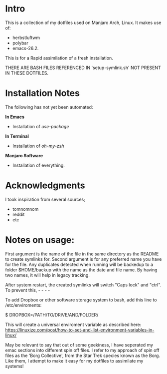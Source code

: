 Intro
=====

This is a collection of my dotfiles used on Manjaro Arch, Linux.  It
 makes use of:
 
- herbstluftwm
- polybar
- emacs-26.2.

This is for a Rapid assimilation of a fresh installation.

THERE ARE BASH FILES REFERENCED IN 'setup-symlink.sh' NOT PRESENT IN
THESE DOTFILES.


Installation Notes
==================

The following has not yet been automated:

**In Emacs**
- Installation of *use-package*
  
**In Terminal**
- Installation of *oh-my-zsh*

**Manjaro Software**
- Installation of everything.



Acknowledgments
===============

I took inspiration from several sources;

- tomnomnom
- reddit
- etc


Notes on usage:
==============

First argument is the name of the file in the same directory as the
README to create symlinks for.  Second argument is for any preferred
name you have for the file.  Any duplicates detected when running will
be backedup to a folder $HOME/backup with the name as the date and
file name.  By having two names, it will help in legacy tracking.

After system restart, the created symlinks will switch "Caps lock" and
"ctrl".  To prevent this, - - - -

To add Dropbox or other software storage system to bash, add this line to /etc/enviroments:

$ DROPBOX=/PATH/TO/DRIVE/AND/FOLDER/

This will create a universal enviroment variable as described here: 
https://linuxize.com/post/how-to-set-and-list-environment-variables-in-linux/

May be relevant to say that out of some geekiness, I have seperated my
emac sections into different spin off files.  I refer to my approach
of spin off files as the 'Borg Collective', from the Star Trek species
known as the Borg.  Like them, I attempt to make it easy for my
dotfiles to assimilate my systems!
